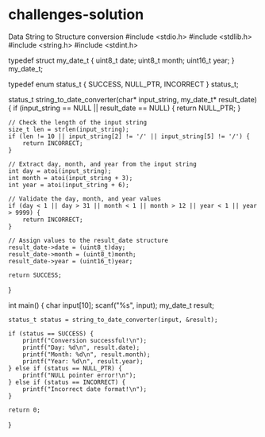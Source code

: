 # challenges-solution
Data String to Structure conversion
#include <stdio.h>
#include <stdlib.h>
#include <string.h>
#include <stdint.h>

typedef struct my_date_t {
    uint8_t date;
    uint8_t month;
    uint16_t year;
} my_date_t;

typedef enum status_t {
    SUCCESS,
    NULL_PTR,
    INCORRECT
} status_t;

status_t string_to_date_converter(char* input_string, my_date_t* result_date) {
    if (input_string == NULL || result_date == NULL) {
        return NULL_PTR;
    }

    // Check the length of the input string
    size_t len = strlen(input_string);
    if (len != 10 || input_string[2] != '/' || input_string[5] != '/') {
        return INCORRECT;
    }

    // Extract day, month, and year from the input string
    int day = atoi(input_string);
    int month = atoi(input_string + 3);
    int year = atoi(input_string + 6);

    // Validate the day, month, and year values
    if (day < 1 || day > 31 || month < 1 || month > 12 || year < 1 || year > 9999) {
        return INCORRECT;
    }

    // Assign values to the result_date structure
    result_date->date = (uint8_t)day;
    result_date->month = (uint8_t)month;
    result_date->year = (uint16_t)year;

    return SUCCESS;
}

int main() {
    char input[10];
    scanf("%s", input);
    my_date_t result;

    status_t status = string_to_date_converter(input, &result);

    if (status == SUCCESS) {
        printf("Conversion successful!\n");
        printf("Day: %d\n", result.date);
        printf("Month: %d\n", result.month);
        printf("Year: %d\n", result.year);
    } else if (status == NULL_PTR) {
        printf("NULL pointer error!\n");
    } else if (status == INCORRECT) {
        printf("Incorrect date format!\n");
    }

    return 0;
}
